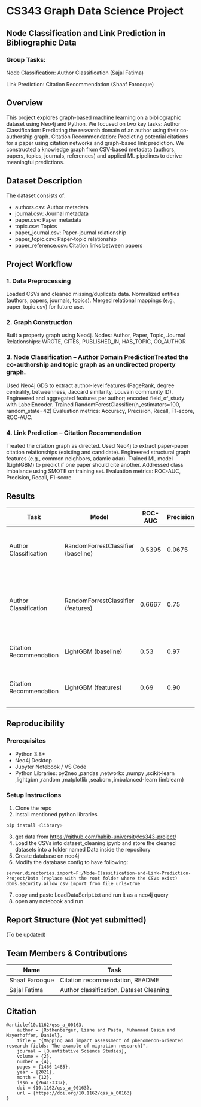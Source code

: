 # CS343 Graph Data Science Project

## Node Classification and Link Prediction in Bibliographic Data

### Group Tasks:
Node Classification: Author Classification (Sajal Fatima)

Link Prediction: Citation Recommendation (Shaaf Farooque)

## Overview

This project explores graph-based machine learning on a bibliographic dataset using Neo4j and Python. We focused on two key tasks:
Author Classification: Predicting the research domain of an author using their co-authorship graph.
Citation Recommendation: Predicting potential citations for a paper using citation networks and graph-based link prediction.
We constructed a knowledge graph from CSV-based metadata (authors, papers, topics, journals, references) and applied ML pipelines to derive meaningful predictions.

## Dataset Description
The dataset consists of:

* authors.csv: Author metadata
* journal.csv: Journal metadata
* paper.csv: Paper metadata
* topic.csv: Topics
* paper_journal.csv: Paper-journal relationship
* paper_topic.csv: Paper-topic relationship
* paper_reference.csv: Citation links between papers

## Project Workflow

### 1. Data Preprocessing
Loaded CSVs and cleaned missing/duplicate data.
Normalized entities (authors, papers, journals, topics).
Merged relational mappings (e.g., paper_topic.csv) for future use.

### 2. Graph Construction
Built a property graph using Neo4j.
Nodes: Author, Paper, Topic, Journal
Relationships: WROTE, CITES, PUBLISHED_IN, HAS_TOPIC, CO_AUTHOR

### 3. Node Classification – Author Domain PredictionTreated the co-authorship and topic graph as an undirected property graph.
Used Neo4j GDS to extract author-level features (PageRank, degree centrality, betweenness, Jaccard similarity, Louvain community ID).
Engineered and aggregated features per author; encoded field_of_study with LabelEncoder.
Trained RandomForestClassifier(n_estimators=100, random_state=42)
Evaluation metrics: Accuracy, Precision, Recall, F1-score, ROC-AUC.

### 4. Link Prediction – Citation Recommendation
Treated the citation graph as directed.
Used Neo4j to extract paper-paper citation relationships (existing and candidate).
Engineered structural graph features (e.g., common neighbors, adamic adar).
Trained ML model (LightGBM) to predict if one paper should cite another.
Addressed class imbalance using SMOTE on training set.
Evaluation metrics: ROC-AUC, Precision, Recall, F1-score.

## Results

| Task                    | Model               | ROC-AUC | Precision | Recall | Comments                                           |
| ----------------------- | ------------------- | ------- | --------- | ------ | -------------------------------------------------- |
| Author Classification   | RandomForrestClassifier (baseline) | 0.5395   | 0.0675      | 0.0736   | Accuracy: 0.355, very low precision, recall, and accuracy                |
| Author Classification   | RandomForrestClassifier (features) | 0.6667   | 0.75      | 0.6667   | Accuracy: 0.6, feature inclusion improves precision, recall,l and accuracy drastically                |
| Citation Recommendation | LightGBM (baseline) | 0.53    | 0.97      | 0.06   | High precision but very low recall;                |
| Citation Recommendation | LightGBM (features) | 0.69    | 0.90      | 0.37   | Feature inclusion improves recall moderately;      |


## Reproducibility

### Prerequisites
* Python 3.8+
* Neo4j Desktop
* Jupyter Notebook / VS Code
* Python Libraries: py2neo ,pandas ,networkx ,numpy ,scikit-learn ,lightgbm ,random ,matplotlib ,seaborn ,imbalanced-learn (imblearn)

### Setup Instructions

1. Clone the repo
2. Install mentioned python libraries

```python
pip install <library>
```
3. get data from https://github.com/habib-university/cs343-project/
4. Load the CSVs into dataset_cleaning.ipynb and store the cleaned datasets into a folder named Data inside the repository
5. Create database on neo4j
6. Modify the database config to have following:

```neo4j config
server.directories.import=F:/Node-Classification-and-Link-Prediction-Project/Data (replace with the root folder where the CSVs exist)
dbms.security.allow_csv_import_from_file_urls=true
```

7. copy and paste LoadDataScript.txt and run it as a neo4j query
8. open any notebook and run

## Report Structure (Not yet submitted)
(To be updated)

## Team Members & Contributions
| Name                   | Task                                                |
| -------------          | --------------------------------------------------- |
|   Shaaf Farooque       | Citation recommendation, README                     |
|   Sajal Fatima         | Author classification, Dataset Cleaning             |

## Citation

```
@article{10.1162/qss_a_00163,
    author = {Rothenberger, Liane and Pasta, Muhammad Qasim and Mayerhoffer, Daniel},
    title = "{Mapping and impact assessment of phenomenon-oriented research fields: The example of migration research}",
    journal = {Quantitative Science Studies},
    volume = {2},
    number = {4},
    pages = {1466-1485},
    year = {2021},
    month = {12},
    issn = {2641-3337},
    doi = {10.1162/qss_a_00163},
    url = {https://doi.org/10.1162/qss_a_00163}
}
```

